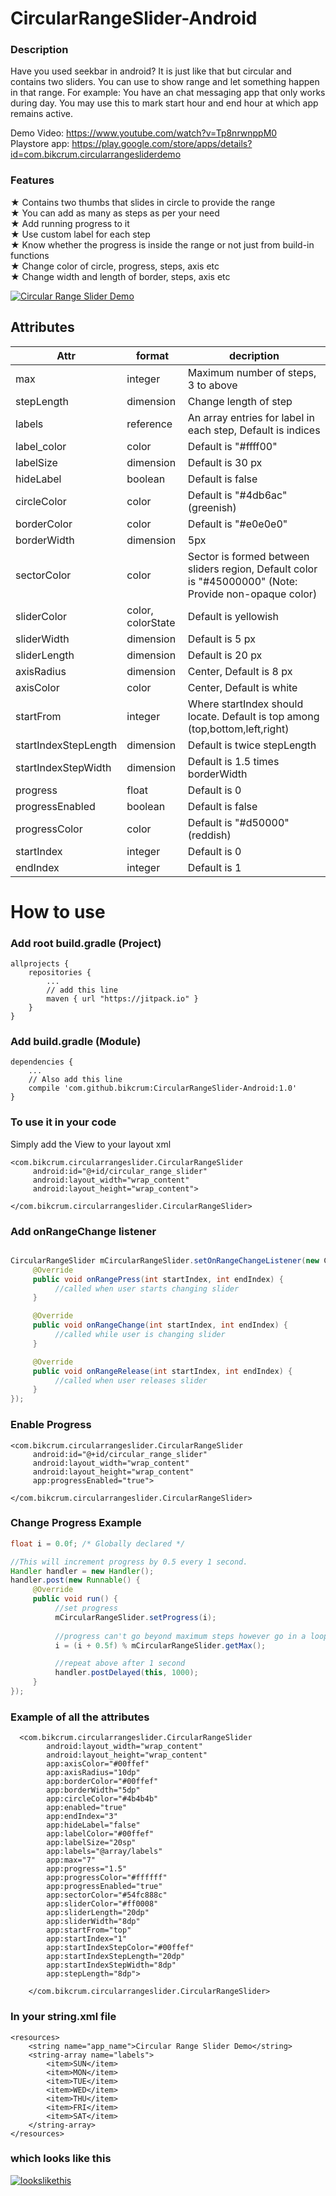 # CircularRangeSlider-Android

### Description
Have you used seekbar in android? It is just like that but circular and contains two sliders. You can use to show range and let something happen in that range. 
For example: You have an chat messaging app that only works during day. You may use this to mark start hour and end hour at which app remains active.
 
Demo Video: https://www.youtube.com/watch?v=Tp8nrwnppM0 </br>
Playstore app: https://play.google.com/store/apps/details?id=com.bikcrum.circularrangesliderdemo </br>

### Features
★ Contains two thumbs that slides in circle to provide the range</br>
★ You can add as many as steps as per your need</br>
★ Add running progress to it</br>
★ Use custom label for each step</br>
★ Know whether the progress is inside the range or not just from build-in functions</br>
★ Change color of circle, progress, steps, axis etc</br>
★ Change width and length of border, steps, axis etc</br>

<a href="https://thumbs.gfycat.com/PoisedSlimyHyracotherium-size_restricted"><img src="https://thumbs.gfycat.com/PoisedSlimyHyracotherium-size_restricted.gif" title="Circular Range Slider Demo"/></a>

## Attributes

| Attr  | format | decription |
| ------------- | ------------- | ------------- |
| max  | integer  | Maximum number of steps, 3 to above |
| stepLength  | dimension  | Change length of step  |
| labels  | reference  | An array entries for label in each step, Default is indices  |
| label_color  | color  | Default is "#ffff00" |
| labelSize  | dimension  | Default is 30 px |
| hideLabel  | boolean  | Default is false |
| circleColor  | color  | Default is "#4db6ac" (greenish) |
| borderColor  | color  | Default is "#e0e0e0"  |
| borderWidth | dimension  | 5px  |
| sectorColor  | color  | Sector is formed between sliders region, Default color is "#45000000" (Note: Provide non-opaque color)  |
| sliderColor  | color, colorState  | Default is yellowish |
| sliderWidth  | dimension  | Default is 5 px  |
|  sliderLength | dimension  | Default is 20 px |
|  axisRadius | dimension  | Center, Default is 8 px  |
|  axisColor | color  | Center, Default is white |
| startFrom  | integer  | Where startIndex should locate. Default is top among (top,bottom,left,right)  |
| startIndexStepLength | dimension  | Default is twice stepLength  |
| startIndexStepWidth  | dimension  | Default is 1.5 times borderWidth  |
| progress | float  | Default is 0  |
| progressEnabled  | boolean  | Default is false |
| progressColor  | color  | Default is "#d50000" (reddish)  |
| startIndex | integer  | Default is 0 |
| endIndex  | integer  | Default is 1 |

# How to use

### Add root build.gradle (Project)
```
allprojects {
    repositories {
        ...
        // add this line
        maven { url "https://jitpack.io" }
    }
}
```

### Add build.gradle (Module)
```
dependencies {
    ...
    // Also add this line
    compile 'com.github.bikcrum:CircularRangeSlider-Android:1.0'
}
```

### To use it in your code
Simply add the View to your layout xml

```
<com.bikcrum.circularrangeslider.CircularRangeSlider
     android:id="@+id/circular_range_slider"
     android:layout_width="wrap_content"
     android:layout_height="wrap_content">
        
</com.bikcrum.circularrangeslider.CircularRangeSlider>
```

### Add onRangeChange listener
```java

CircularRangeSlider mCircularRangeSlider.setOnRangeChangeListener(new CircularRangeSlider.OnRangeChangeListener() {
     @Override 
     public void onRangePress(int startIndex, int endIndex) {
          //called when user starts changing slider
     }

     @Override
     public void onRangeChange(int startIndex, int endIndex) {
          //called while user is changing slider
     }

     @Override
     public void onRangeRelease(int startIndex, int endIndex) {
          //called when user releases slider
     }
});
```
### Enable Progress
```
<com.bikcrum.circularrangeslider.CircularRangeSlider
     android:id="@+id/circular_range_slider"
     android:layout_width="wrap_content"
     android:layout_height="wrap_content"
     app:progressEnabled="true">
        
</com.bikcrum.circularrangeslider.CircularRangeSlider>
```
### Change Progress Example
```java
float i = 0.0f; /* Globally declared */

//This will increment progress by 0.5 every 1 second.
Handler handler = new Handler();
handler.post(new Runnable() {
     @Override
     public void run() {
          //set progress
          mCircularRangeSlider.setProgress(i);
               
          //progress can't go beyond maximum steps however go in a loop
          i = (i + 0.5f) % mCircularRangeSlider.getMax();

          //repeat above after 1 second
          handler.postDelayed(this, 1000);
     }
});
```

### Example of all the attributes

```
  <com.bikcrum.circularrangeslider.CircularRangeSlider
        android:layout_width="wrap_content"
        android:layout_height="wrap_content"
        app:axisColor="#00ffef"
        app:axisRadius="10dp"
        app:borderColor="#00ffef"
        app:borderWidth="5dp"
        app:circleColor="#4b4b4b"
        app:enabled="true"
        app:endIndex="3"
        app:hideLabel="false"
        app:labelColor="#00ffef"
        app:labelSize="20sp"
        app:labels="@array/labels"
        app:max="7"
        app:progress="1.5"
        app:progressColor="#ffffff"
        app:progressEnabled="true"
        app:sectorColor="#54fc888c"
        app:sliderColor="#ff0008"
        app:sliderLength="20dp"
        app:sliderWidth="8dp"
        app:startFrom="top"
        app:startIndex="1"
        app:startIndexStepColor="#00ffef"
        app:startIndexStepLength="20dp"
        app:startIndexStepWidth="8dp"
        app:stepLength="8dp">

    </com.bikcrum.circularrangeslider.CircularRangeSlider>
```

### In your string.xml file
```
<resources>
    <string name="app_name">Circular Range Slider Demo</string>
    <string-array name="labels">
        <item>SUN</item>
        <item>MON</item>
        <item>TUE</item>
        <item>WED</item>
        <item>THU</item>
        <item>FRI</item>
        <item>SAT</item>
    </string-array>
</resources>
```
### which looks like this 
<a href="https://imgbb.com/"><img src="https://image.ibb.co/iVMJ2m/lookslikethis.png" alt="lookslikethis" border="0"></a>
